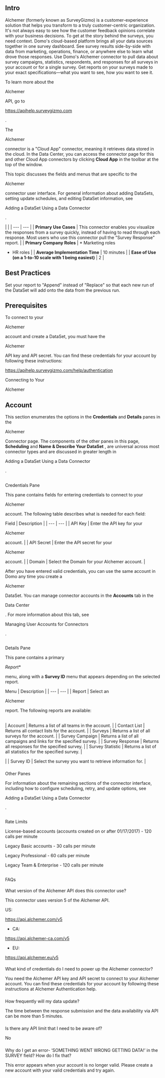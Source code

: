 

Intro
-------


 Alchemer (formerly known as SurveyGizmo) is a customer-experience solution that helps you transform to a truly customer-centric organization. It's not always easy to see how the customer feedback opinions correlate with your business decisions. To get at the story behind the surveys, you need context. Domo's cloud-based platform brings all your data sources together in one survey dashboard. See survey results side-by-side with data from marketing, operations, finance, or anywhere else to learn what drove those responses. Use Domo's Alchemer connector to pull data about survey campaigns, statistics, respondents, and responses for all surveys in your account or for a single survey. Get reports on your surveys made to your exact specifications—what you want to see, how you want to see it.

To learn more about the

Alchemer

API, go to

https://apihelp.surveygizmo.com

.


 The

Alchemer

connector is a "Cloud App" connector, meaning it retrieves data stored in the cloud. In the Data Center, you can access the connector page for this and other Cloud App connectors by clicking
 **Cloud App**
 in the toolbar at the top of the window.


 This topic discusses the fields and menus that are specific to the

Alchemer

connector user interface. For general information about adding DataSets, setting update schedules, and editing DataSet information, see

Adding a DataSet Using a Data Connector

.

  |  |
| --- | --- |
|
**Primary Use Cases**
 |
 This connector enables you visualize the responses from a survey quickly, instead of having to read through each response. Most users who use this connector pull the "Survey Response" report.
  |
|
**Primary Company Roles**
 | * Marketing roles
* HR roles
 |
|
**Average Implementation Time**
 |
 10 minutes
  |
|
**Ease of Use (on a 1-to-10 scale with 1 being easiest)**
 |
 2
  |

Best Practices
----------------

Set your report to "Append" instead of "Replace" so that each new run of the DataSet will add onto the data from the previous run.


 Prerequisites
---------------

To connect to your

Alchemer

account and create a DataSet, you must have the

Alchemer

API key and API secret. You can find these credentials for your account by following these instructions:

https://apihelp.surveygizmo.com/help/authentication

Connecting to Your

Alchemer

Account
-------------------------------------------

This section enumerates the options in the
 **Credentials**
 and
 **Details**
 panes in the

Alchemer

Connector page. The components of the other panes in this page,
 **Scheduling**
 and
 **Name & Describe Your DataSet**
 , are universal across most connector types and are discussed in greater length in

Adding a DataSet Using a Data Connector

.

##
 Credentials Pane

This pane contains fields for entering credentials to connect to your

Alchemer

account. The following table describes what is needed for each field:


 Field
  |
 Description
  |
| --- | --- |
|
 API Key
  |
 Enter the API key for your

Alchemer

account.
  |
|
 API Secret
  |
 Enter the API secret for your

Alchemer

account.
  |
|
 Domain
  |
 Select the Domain for your Alchemer account.
  |

After you have entered valid credentials, you can use the same account in Domo any time you create a

Alchemer

DataSet. You can manage connector accounts in the
 **Accounts**
 tab in the

Data Center

. For more information about this tab, see

Managing User Accounts for Connectors

.

##
 Details Pane

This pane contains a primary

*Report**

menu, along with a
 **Survey ID**
 menu that appears depending on the selected report.


 Menu
  |
 Description
  |
| --- | --- |
|
 Report
  |
 Select an

Alchemer

report. The following reports are available:


|  |  |
| --- | --- |
|
 Account
  |
 Returns a list of all teams in the account.
  |
|
 Contact List
  |
 Returns all contact lists for the account.
  |
|
 Surveys
  |
 Returns a list of all surveys for the account.
  |
|
 Survey Campaign
  |
 Returns a list of all campaigns and links for the specified survey.
  |
|
 Survey Response
  |
 Returns all responses for the specified survey.
  |
|
 Survey Statistic
  |
 Returns a list of all statistics for the specified survey.
  |


 |
|
 Survey ID
  |
 Select the survey you want to retrieve information for.
  |


###
 Other Panes

For information about the remaining sections of the connector interface, including how to configure scheduling, retry, and update options, see

Adding a DataSet Using a Data Connector

.

##
 Rate Limits

License-based accounts (accounts created on or after 01/17/2017) - 120 calls per minute


 Legacy Basic accounts - 30 calls per minute


 Legacy Professional - 60 calls per minute


 Legacy Team & Enterprise - 120 calls per minute

##
 FAQs


####
 What version of the Alchemer API does this connector use?

This connector uses version 5 of the Alchemer API.

 US:

https://api.alchemer.com/v5
* CA:

https://api.alchemer-ca.com/v5
* EU:

https://api.alchemer.eu/v5


####
 What kind of credentials do I need to power up the Alchemer connector?

You need the Alchemer API key and API secret to connect to your Alchemer account. You can find these credentials for your account by following these instructions at Alchemer Authentication help.

###
 How frequently will my data update?

The time between the response submission and the data availability via API can be more than 5 minutes.

###
 Is there any API limit that I need to be aware of?

No

###
 Why do I get an error- ‘SOMETHING WENT WRONG GETTING DATA!’ in the SURVEY field? How do I fix that?

This error appears when your account is no longer valid. Please create a new account with your valid credentials and try again.

